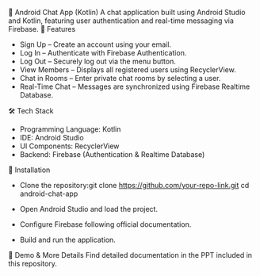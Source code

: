 📱 Android Chat App (Kotlin)
A chat application built using Android Studio and Kotlin, featuring user authentication and real-time messaging via Firebase.
🚀 Features
- Sign Up – Create an account using your email.
- Log In – Authenticate with Firebase Authentication.
- Log Out – Securely log out via the menu button.
- View Members – Displays all registered users using RecyclerView.
- Chat in Rooms – Enter private chat rooms by selecting a user.
- Real-Time Chat – Messages are synchronized using Firebase Realtime Database.

🛠️ Tech Stack
- Programming Language: Kotlin
- IDE: Android Studio
- UI Components: RecyclerView
- Backend: Firebase (Authentication & Realtime Database)

📖 Installation
- Clone the repository:git clone https://github.com/your-repo-link.git
cd android-chat-app

- Open Android Studio and load the project.
- Configure Firebase following official documentation.
- Build and run the application.

🎥 Demo & More Details
Find detailed documentation in the PPT included in this repository.
